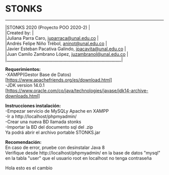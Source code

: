 # STONKS
 _________________________________________________________   
|STONKS 2020 (Proyecto POO 2020-2)                        |   
|Created by:                                              |   
|Juliana Parra Caro, juparraca@unal.edu.co                |   
|Andrés Felipe Niño Trébol, aninot@unal.edu.co            |   
|Javier Esteban Pacativa Galindo, jpacavita@unal.edu.co   |   
|Juan Camilo Zambrano López, juzambranol@unal.edu.co      |   
|_________________________________________________________|   

**Requerimientos:**  
-XAMPP(Gestor Base de Datos)[https://www.apachefriends.org/es/download.html]  
-JDK version 14.0.1 [https://www.oracle.com/co/java/technologies/javase/jdk14-archive-downloads.html]  

**Instrucciones instalación:**  
-Empezar servicio de MySQLy Apache en XAMPP   
-Ir a http://localhost/phpmyadmin/  
-Crear una nueva BD llamada stonks  
-Importar la BD del documento sql del .zip  
Ya podrá abrir el archivo portable STONKS.jar  

**Recomendación:**  
En caso de error, pruebe con desinstalar Java 8  
Verifique desde http://localhost/phpmyadmin/ en la base de datos "mysql" en la tabla "user" que el usuario root en localhost no tenga contraseña

Hola esto es el cambio
